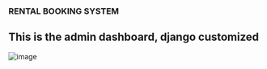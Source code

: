 ### RENTAL BOOKING SYSTEM

## This is the admin dashboard, django customized
![image](https://github.com/indieka900/rental-booking/assets/94950880/fa647e1c-9cec-4e34-83b5-4746d18cce1d)
